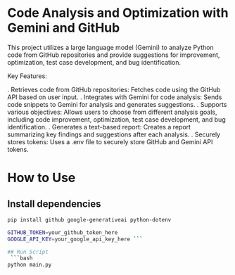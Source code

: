 # Code Analysis and Optimization with Gemini and GitHub

This project utilizes a large language model (Gemini) to analyze Python code from GitHub repositories and provide suggestions for improvement, optimization, test case development, and bug identification.

Key Features:

. Retrieves code from GitHub repositories: Fetches code using the GitHub API based on user input.
. Integrates with Gemini for code analysis: Sends code snippets to Gemini for analysis and generates suggestions.
. Supports various objectives: Allows users to choose from different analysis goals, including code improvement, optimization, test case development, and bug identification.
. Generates a text-based report: Creates a report summarizing key findings and suggestions after each analysis.
. Securely stores tokens: Uses a .env file to securely store GitHub and Gemini API tokens.

# How to Use

## Install dependencies

```bash
pip install github google-generativeai python-dotenv

GITHUB_TOKEN=your_github_token_here
GOOGLE_API_KEY=your_google_api_key_here ```

## Run Script
 ```bash
python main.py
